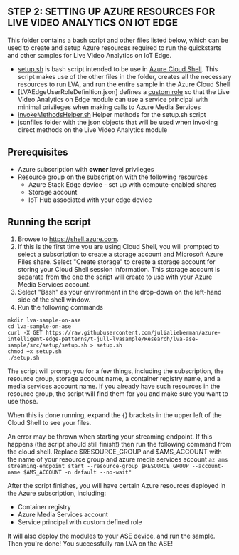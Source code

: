 ## STEP 2: SETTING UP AZURE RESOURCES FOR LIVE VIDEO ANALYTICS ON IOT EDGE ##

This folder contains a bash script and other files listed below, which can be used to create and setup Azure resources required to run the quickstarts and other samples for Live Video Analytics on IoT Edge.

- [setup.sh](https://github.com/julialieberman/azure-intelligent-edge-patterns/blob/t-jull-lvasample/Research/lva-ase-sample/src/setup/setup.sh) is bash script intended to be use in [Azure Cloud Shell](http://shell.azure.com/). This script makes use of the other files in the folder, creates all the necessary resources to run LVA, and run the entire sample in the Azure Cloud Shell
- [LVAEdgeUserRoleDefinition.json] defines a [custom role](https://docs.microsoft.com/azure/role-based-access-control/custom-roles) so that the Live Video Analytics on Edge module can use a service principal with minimal privileges when making calls to Azure Media Services
- [invokeMethodsHelper.sh](https://github.com/julialieberman/azure-intelligent-edge-patterns/blob/t-jull-lvasample/Research/lva-ase-sample/src/setup/invokeMethodsHelper.sh) Helper methods for the setup.sh script
- jsonfiles folder with the json objects that will be used when invoking direct methods on the Live Video Analytics module

## Prerequisites
* Azure subscription with __owner__ level privileges
* Resource group on the subscription with the following resources
    * Azure Stack Edge device - set up with compute-enabled shares
    * Storage account
    * IoT Hub associated with your edge device

## Running the script
1. Browse to https://shell.azure.com.
2. If this is the first time you are using Cloud Shell, you will prompted to select a subscription to create a storage account and Microsoft Azure Files share. Select "Create storage" to create a storage account for storing your Cloud Shell session information. This storage account is separate from the one the script will create to use with your Azure Media Services account.
3. Select "Bash" as your environment in the drop-down on the left-hand side of the shell window.
4. Run the following commands

```
mkdir lva-sample-on-ase
cd lva-sample-on-ase
curl -X GET https://raw.githubusercontent.com/julialieberman/azure-intelligent-edge-patterns/t-jull-lvasample/Research/lva-ase-sample/src/setup/setup.sh > setup.sh
chmod +x setup.sh
./setup.sh
```

The script will prompt you for a few things, including the subscription, the resource group, storage account name, a container registry name, and a media services account name. If you already have such resources in the resource group, the script will find them for you and make sure you want to use those.

When this is done running, expand the {} brackets in the upper left of the Cloud Shell to see your files.

An error may be thrown when starting your streaming endpoint. If this happens (the script should still finish!) then run the following command from the cloud shell. Replace $RESOURCE_GROUP and $AMS_ACCOUNT with the name of your resource group and azure media services account
``` az ams streaming-endpoint start --resource-group $RESOURCE_GROUP --account-name $AMS_ACCOUNT -n default --no-wait" ```

After the script finishes, you will have certain Azure resources deployed in the Azure subscription, including:

* Container registry
* Azure Media Services account
* Service principal with custom defined role

It will also deploy the modules to your ASE device, and run the sample. Then you're done! You successfully ran LVA on the ASE!